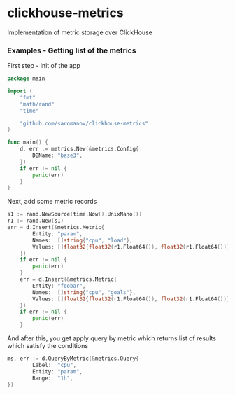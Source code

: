 # clickhouse-metrics
Implementation of metric storage over ClickHouse

### Examples - Getting list of the metrics

First step - init of the app

```go
package main

import (
	"fmt"
	"math/rand"
	"time"

	"github.com/saromanov/clickhouse-metrics"
)

func main() {
	d, err := metrics.New(&metrics.Config{
		DBName: "base3",
	})
	if err != nil {
		panic(err)
    }
}
```

Next, add some metric records
```go
s1 := rand.NewSource(time.Now().UnixNano())
r1 := rand.New(s1)
err = d.Insert(&metrics.Metric{
		Entity: "param",
		Names:  []string{"cpu", "load"},
		Values: []float32{float32(r1.Float64()), float32(r1.Float64())},
	})
	if err != nil {
		panic(err)
	}
	err = d.Insert(&metrics.Metric{
		Entity: "foobar",
		Names:  []string{"cpu", "goals"},
		Values: []float32{float32(r1.Float64()), float32(r1.Float64())},
	})
	if err != nil {
		panic(err)
    }
```

And after this, you get apply query by metric which returns list of results which satisfy the conditions

```go
ms, err := d.QueryByMetric(&metrics.Query{
		Label:  "cpu",
		Entity: "param",
		Range:  "1h",
})
```
